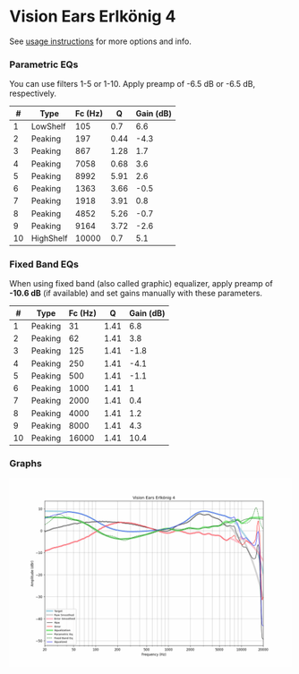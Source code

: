 # Vision Ears Erlkönig 4
See [usage instructions](https://github.com/jaakkopasanen/AutoEq#usage) for more options and info.

### Parametric EQs
You can use filters 1-5 or 1-10. Apply preamp of -6.5 dB or -6.5 dB, respectively.

|   # | Type      |   Fc (Hz) |    Q |   Gain (dB) |
|-----|-----------|-----------|------|-------------|
|   1 | LowShelf  |       105 | 0.7  |         6.6 |
|   2 | Peaking   |       197 | 0.44 |        -4.3 |
|   3 | Peaking   |       867 | 1.28 |         1.7 |
|   4 | Peaking   |      7058 | 0.68 |         3.6 |
|   5 | Peaking   |      8992 | 5.91 |         2.6 |
|   6 | Peaking   |      1363 | 3.66 |        -0.5 |
|   7 | Peaking   |      1918 | 3.91 |         0.8 |
|   8 | Peaking   |      4852 | 5.26 |        -0.7 |
|   9 | Peaking   |      9164 | 3.72 |        -2.6 |
|  10 | HighShelf |     10000 | 0.7  |         5.1 |

### Fixed Band EQs
When using fixed band (also called graphic) equalizer, apply preamp of **-10.6 dB** (if available) and set gains manually with these parameters.

|   # | Type    |   Fc (Hz) |    Q |   Gain (dB) |
|-----|---------|-----------|------|-------------|
|   1 | Peaking |        31 | 1.41 |         6.8 |
|   2 | Peaking |        62 | 1.41 |         3.8 |
|   3 | Peaking |       125 | 1.41 |        -1.8 |
|   4 | Peaking |       250 | 1.41 |        -4.1 |
|   5 | Peaking |       500 | 1.41 |        -1.1 |
|   6 | Peaking |      1000 | 1.41 |         1   |
|   7 | Peaking |      2000 | 1.41 |         0.4 |
|   8 | Peaking |      4000 | 1.41 |         1.2 |
|   9 | Peaking |      8000 | 1.41 |         4.3 |
|  10 | Peaking |     16000 | 1.41 |        10.4 |

### Graphs
![](./Vision%20Ears%20Erlk%C3%B6nig%204.png)
